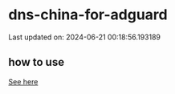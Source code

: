 # dns-china-for-adguard

Last updated on: 2024-06-21 00:18:56.193189

## how to use

[See here](https://github.com/AdguardTeam/AdGuardHome/wiki/Configuration#upstreams-from-file)